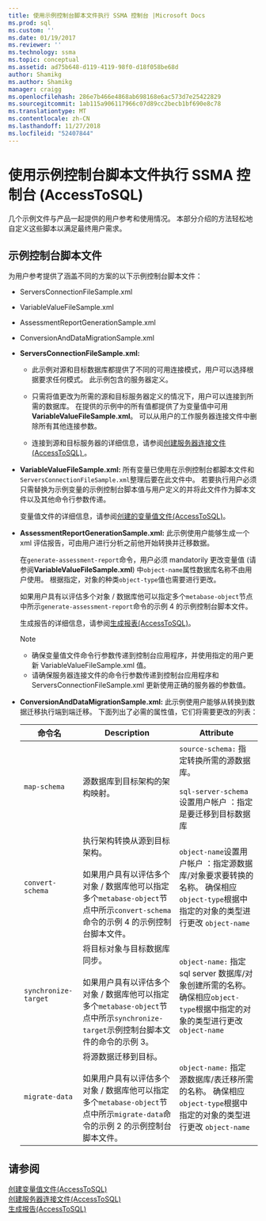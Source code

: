 ```yaml
---
title: 使用示例控制台脚本文件执行 SSMA 控制台 |Microsoft Docs
ms.prod: sql
ms.custom: ''
ms.date: 01/19/2017
ms.reviewer: ''
ms.technology: ssma
ms.topic: conceptual
ms.assetid: ad75b648-d119-4119-98f0-d18f058be68d
author: Shamikg
ms.author: Shamikg
manager: craigg
ms.openlocfilehash: 286e7b466e4868ab698168e6ac573d7e25422829
ms.sourcegitcommit: 1ab115a906117966c07d89cc2becb1bf690e8c78
ms.translationtype: MT
ms.contentlocale: zh-CN
ms.lasthandoff: 11/27/2018
ms.locfileid: "52407844"
---
```

# <a name="working-with-the-sample-console-script-filesexecuting-the-ssma-console-accesstosql"></a>使用示例控制台脚本文件执行 SSMA 控制台 (AccessToSQL)
几个示例文件与产品一起提供的用户参考和使用情况。 本部分介绍的方法轻松地自定义这些脚本以满足最终用户需求。  
  
## <a name="sample-console-script-files"></a>示例控制台脚本文件  
为用户参考提供了涵盖不同的方案的以下示例控制台脚本文件：  
  
-   ServersConnectionFileSample.xml  
  
-   VariableValueFileSample.xml  
  
-   AssessmentReportGenerationSample.xml  
  
-   ConversionAndDataMigrationSample.xml  
  
-   **ServersConnectionFileSample.xml:**  
  
    -   此示例对源和目标数据库都提供了不同的可用连接模式，用户可以选择根据要求任何模式。 此示例包含的服务器定义。  
  
    -   只需将值更改为所需的源和目标服务器定义的情况下，用户可以连接到所需的数据库。 在提供的示例中的所有值都提供了为变量值中可用**VariableValueFileSample.xml**。 可以从用户的工作服务器连接文件中删除所有其他连接参数。  
  
    -   连接到源和目标服务器的详细信息，请参阅[创建服务器连接文件&#40;AccessToSQL&#41; ](../../ssma/access/creating-the-server-connection-files-accesstosql.md) 。  
  
-   **VariableValueFileSample.xml:** 所有变量已使用在示例控制台都脚本文件和`ServersConnectionFileSample.xml`整理后要在此文件中。 若要执行用户必须只需替换为示例变量的示例控制台脚本值与用户定义的并将此文件作为脚本文件以及其他命令行参数传递。  
  
    变量值文件的详细信息，请参阅[创建的变量值文件&#40;AccessToSQL&#41;](../../ssma/access/creating-variable-value-files-accesstosql.md)。  
  
-   **AssessmentReportGenerationSample.xml:** 此示例使用户能够生成一个 xml 评估报告，可由用户进行分析之前他开始转换并迁移数据。  
  
    在`generate-assessment-report`命令，用户必须 mandatorily 更改变量值 (请参阅**VariableValueFileSample.xml**) 中`object-name`属性数据库名称不由用户使用。 根据指定，对象的种类`object-type`值也需要进行更改。  
  
    如果用户具有以评估多个对象 / 数据库他可以指定多个`metabase-object`节点中所示`generate-assessment-report`命令的示例 4 的示例控制台脚本文件。  
  
    生成报告的详细信息，请参阅[生成报表&#40;AccessToSQL&#41;](../../ssma/access/generating-reports-accesstosql.md)。  
  
    > [!NOTE]  
    > -   确保变量值文件命令行参数传递到控制台应用程序，并使用指定的用户更新 VariableValueFileSample.xml 值。  
    > -   请确保服务器连接文件的命令行参数传递到控制台应用程序和 ServersConnectionFileSample.xml 更新使用正确的服务器的参数值。  
  
-   **ConversionAndDataMigrationSample.xml:** 此示例使用户能够从转换到数据迁移执行端到端迁移。 下面列出了必需的属性值，它们将需要更改的列表：  
  
    |命令名|Description|Attribute|  
    |----------------|---------------|-------------|  
    |`map-schema`|源数据库到目标架构的架构映射。|`source-schema:` 指定转换所需的源数据库。<br /><br />`sql-server-schema`设置用户帐户 ：指定是要迁移到目标数据库|  
    |`convert-schema`|执行架构转换从源到目标架构。<br /><br />如果用户具有以评估多个对象 / 数据库他可以指定多个`metabase-object`节点中所示`convert-schema`命令的示例 4 的示例控制台脚本文件。|`object-name`设置用户帐户 ：指定源数据库/对象要求要转换的名称。 确保相应`object-type`根据中指定的对象的类型进行更改 `object-name`|  
    |`synchronize-target`|将目标对象与目标数据库同步。<br /><br />如果用户具有以评估多个对象 / 数据库他可以指定多个`metabase-object`节点中所示`synchronize-target`示例控制台脚本文件的命令的示例 3。|`object-name:` 指定 sql server 数据库/对象创建所需的名称。 确保相应`object-type`根据中指定的对象的类型进行更改 `object-name`|  
    |`migrate-data`|将源数据迁移到目标。<br /><br />如果用户具有以评估多个对象 / 数据库他可以指定多个`metabase-object`节点中所示`migrate-data`命令的示例 2 的示例控制台脚本文件。|`object-name:` 指定源数据库/表迁移所需的名称。 确保相应`object-type`根据中指定的对象的类型进行更改 `object-name`|  
  
## <a name="see-also"></a>请参阅  
[创建变量值文件&#40;AccessToSQL&#41;](../../ssma/access/creating-variable-value-files-accesstosql.md)  
[创建服务器连接文件&#40;AccessToSQL&#41;](../../ssma/access/creating-the-server-connection-files-accesstosql.md)  
[生成报告&#40;AccessToSQL&#41;](../../ssma/access/generating-reports-accesstosql.md)  
  
